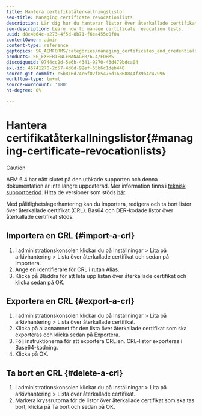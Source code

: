 ```yaml
---
title: Hantera certifikatåterkallningslistor
seo-title: Managing certificate revocationlists
description: Lär dig hur du hanterar listor över återkallade certifikat.
seo-description: Learn how to manage certificate revocation lists.
uuid: d8c4b64c-a273-4f5d-8b71-f6ea455c0f0a
contentOwner: admin
content-type: reference
geptopics: SG_AEMFORMS/categories/managing_certificates_and_credentials
products: SG_EXPERIENCEMANAGER/6.4/FORMS
discoiquuid: 9744cc2d-5e6b-4341-9270-43d479bdca04
exl-id: 45741270-2d57-4d6d-92ef-65b6c1deb448
source-git-commit: c5b816d74c6f02f85476d16868844f39b4c47996
workflow-type: tm+mt
source-wordcount: '180'
ht-degree: 0%

---
```


# Hantera certifikatåterkallningslistor{#managing-certificate-revocationlists}

>[!CAUTION]
>
>AEM 6.4 har nått slutet på den utökade supporten och denna dokumentation är inte längre uppdaterad. Mer information finns i [teknisk supportperiod](https://helpx.adobe.com/support/programs/eol-matrix.html). Hitta de versioner som stöds [här](https://experienceleague.adobe.com/docs/).

Med pålitlighetslagerhantering kan du importera, redigera och ta bort listor över återkallade certifikat (CRL). Bas64 och DER-kodade listor över återkallade certifikat stöds.

## Importera en CRL {#import-a-crl}

1. I administrationskonsolen klickar du på Inställningar > Lita på arkivhantering > Lista över återkallade certifikat och sedan på Importera.
1. Ange en identifierare för CRL i rutan Alias.
1. Klicka på Bläddra för att leta upp listan över återkallade certifikat och klicka sedan på OK.

## Exportera en CRL {#export-a-crl}

1. I administrationskonsolen klickar du på Inställningar > Lita på arkivhantering > Lista över återkallade certifikat.
1. Klicka på aliasnamnet för den lista över återkallade certifikat som ska exporteras och klicka sedan på Exportera.
1. Följ instruktionerna för att exportera CRL:en. CRL-listor exporteras i Base64-kodning.
1. Klicka på OK.

## Ta bort en CRL {#delete-a-crl}

1. I administrationskonsolen klickar du på Inställningar > Lita på arkivhantering > Lista över återkallade certifikat.
1. Markera kryssrutorna för de listor över återkallade certifikat som ska tas bort, klicka på Ta bort och sedan på OK.
